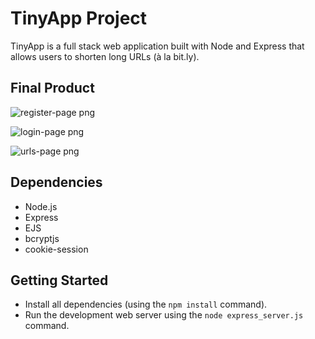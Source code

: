 # TinyApp Project

TinyApp is a full stack web application built with Node and Express that allows users to shorten long URLs (à la bit.ly).

## Final Product

![register-page png](https://github.com/mbahenryemeka/tinyapp/assets/159084962/690de008-f3d6-4725-830c-5e151ca3a425)

![login-page png](https://github.com/mbahenryemeka/tinyapp/assets/159084962/640a8405-65ba-4951-b2f7-e75aa24a99e9)

![urls-page png](https://github.com/mbahenryemeka/tinyapp/assets/159084962/285b52c7-2539-4ee3-95a1-edd778cee366)


## Dependencies

- Node.js
- Express
- EJS
- bcryptjs
- cookie-session

## Getting Started

- Install all dependencies (using the `npm install` command).
- Run the development web server using the `node express_server.js` command.
